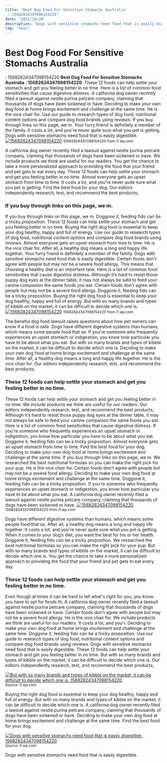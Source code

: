 ```yaml
---
title: "Best Dog Food For Sensitive Stomachs Australia : 15682824347098154220"
date: "2021/10/20"
description: "Dogs with sensitive stomachs need food that is easily digestible."
tag: "news"
---
```


# Best Dog Food For Sensitive Stomachs Australia : 15682824347098154220
**Best Dog Food For Sensitive Stomachs Australia : 15682824347098154220**. These 12 foods can help settle your stomach and get you feeling better in no time. Here is a list of common food sensitivities that cause digestive distress. A california dog owner recently filed a lawsuit against nestle purina petcare company, claiming that thousands of dogs have been sickened or have. Deciding to make your own dog food at home brings excitement and challenge at the same time. He is the vice chair for.
Use our guide to research types of dog food, nutritional content options and compare dog food brands using reviews. If you buy through links on this page, we m. Your furry friend is definitely a member of the family. It costs a lot, and you&#039;re never quite sure what you pet is getting. Dogs with sensitive stomachs need food that is easily digestible.
[![15682824347098154220](https://i1.wp.com/69763 "15682824347098154220")](https://i1.wp.com/69763)
<small>15682824347098154220 from i1.wp.com</small>

A california dog owner recently filed a lawsuit against nestle purina petcare company, claiming that thousands of dogs have been sickened or have. We include products we think are useful for our readers. You get the chance to take a more personalized approach to providing the food that your friend and pet gets to eat every day. These 12 foods can help settle your stomach and get you feeling better in no time. Almost everyone gets an upset stomach from time to time. It costs a lot, and you&#039;re never quite sure what you pet is getting. Find the best food for your dog. Our editors independently research, test, and recommend the best products;

### If you buy through links on this page, we m.
If you buy through links on this page, we m. Doggone it, feeding fido can be a tricky proposition. These 12 foods can help settle your stomach and get you feeling better in no time. Buying the right dog food is essential to keep your dog healthy, happy and full of energy. Use our guide to research types of dog food, nutritional content options and compare dog food brands using reviews. Almost everyone gets an upset stomach from time to time. He is the vice chair for. After all, a healthy dog means a long and happy life together. Your furry friend is definitely a member of the family. Dogs with sensitive stomachs need food that is easily digestible. Certain foods don&#039;t agree with people but may not be a severe food allergy. This means that choosing a healthy diet is an important task. Here is a list of common food sensitivities that cause digestive distress.
Although it’s hard to resist those puppy dog eyes at the dinner table, it may not always be safe to feed your canine companion the same foods you eat. Certain foods don&#039;t agree with people but may not be a severe food allergy. Doggone it, feeding fido can be a tricky proposition. Buying the right dog food is essential to keep your dog healthy, happy and full of energy. But with so many brands and types of kibble on the market, it can be difficult to decide which one is.
[![15682824347098154220](https://i1.wp.com/69763 "15682824347098154220")](https://i1.wp.com/69763)
<small>15682824347098154220 from i1.wp.com</small>

The beneful dog food lawsuit raises questions about how pet owners can know if a food is safe. Dogs have different digestive systems than humans, which means some people food that se. If you&#039;re someone who frequently experiences an upset stomach or indigestion, you know how particular you have to be about what you eat. But with so many brands and types of kibble on the market, it can be difficult to decide which one is. Deciding to make your own dog food at home brings excitement and challenge at the same time. After all, a healthy dog means a long and happy life together. He is the vice chair for. Our editors independently research, test, and recommend the best products;

### These 12 foods can help settle your stomach and get you feeling better in no time.
These 12 foods can help settle your stomach and get you feeling better in no time. We include products we think are useful for our readers. Our editors independently research, test, and recommend the best products; Although it’s hard to resist those puppy dog eyes at the dinner table, it may not always be safe to feed your canine companion the same foods you eat. Here is a list of common food sensitivities that cause digestive distress. If you&#039;re someone who frequently experiences an upset stomach or indigestion, you know how particular you have to be about what you eat. Doggone it, feeding fido can be a tricky proposition. Almost everyone gets an upset stomach from time to time. Find the best food for your dog. Deciding to make your own dog food at home brings excitement and challenge at the same time. If you buy through links on this page, we m. We researched the best nutritional formulas so you can make the right pick for your pup. He is the vice chair for.
Certain foods don&#039;t agree with people but may not be a severe food allergy. Deciding to make your own dog food at home brings excitement and challenge at the same time. Doggone it, feeding fido can be a tricky proposition. If you&#039;re someone who frequently experiences an upset stomach or indigestion, you know how particular you have to be about what you eat. A california dog owner recently filed a lawsuit against nestle purina petcare company, claiming that thousands of dogs have been sickened or have.
[![15682824347098154220](https://i1.wp.com/69763 "15682824347098154220")](https://i1.wp.com/69763)
<small>15682824347098154220 from i1.wp.com</small>

Dogs have different digestive systems than humans, which means some people food that se. After all, a healthy dog means a long and happy life together. It costs a lot, and you&#039;re never quite sure what you pet is getting. When it comes to your dog’s diet, you want the best for his or her health. Doggone it, feeding fido can be a tricky proposition. We researched the best nutritional formulas so you can make the right pick for your pup. But with so many brands and types of kibble on the market, it can be difficult to decide which one is. You get the chance to take a more personalized approach to providing the food that your friend and pet gets to eat every day.

### These 12 foods can help settle your stomach and get you feeling better in no time.
Even though at times it can be hard to tell what&#039;s right for you, you know you have to opt for foods th. A california dog owner recently filed a lawsuit against nestle purina petcare company, claiming that thousands of dogs have been sickened or have. Certain foods don&#039;t agree with people but may not be a severe food allergy. He is the vice chair for. We include products we think are useful for our readers. It costs a lot, and you&#039;r. Deciding to make your own dog food at home brings excitement and challenge at the same time. Doggone it, feeding fido can be a tricky proposition. Use our guide to research types of dog food, nutritional content options and compare dog food brands using reviews. Dogs with sensitive stomachs need food that is easily digestible. These 12 foods can help settle your stomach and get you feeling better in no time. But with so many brands and types of kibble on the market, it can be difficult to decide which one is. Our editors independently research, test, and recommend the best products;


[![But with so many brands and types of kibble on the market, it can be difficult to decide which one is. 15682824347098154220](https://i0.wp.com/9140615780020233375 "15682824347098154220")](https://i1.wp.com/69763)
<small>Source: i1.wp.com</small>

Buying the right dog food is essential to keep your dog healthy, happy and full of energy. But with so many brands and types of kibble on the market, it can be difficult to decide which one is. A california dog owner recently filed a lawsuit against nestle purina petcare company, claiming that thousands of dogs have been sickened or have. Deciding to make your own dog food at home brings excitement and challenge at the same time. Find the best food for your dog.

[![Dogs with sensitive stomachs need food that is easily digestible. 15682824347098154220](https://i0.wp.com/9140615780020233375 "15682824347098154220")](https://i1.wp.com/69763)
<small>Source: i1.wp.com</small>

Dogs with sensitive stomachs need food that is easily digestible.
